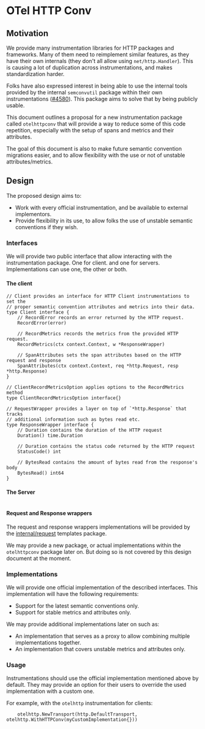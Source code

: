 # OTel HTTP Conv

## Motivation

We provide many instrumentation libraries for HTTP packages and frameworks.
Many of them need to reimplement similar features, as they have their own
internals (they don't all allow using `net/http.Handler`).
This is causing a lot of duplication across instrumentations, and makes
standardization harder.

Folks have also expressed interest in being able to use the internal tools
provided by the internal `semconvutil` package within their own
instrumentations ([#4580](https://github.com/open-telemetry/opentelemetry-go-contrib/issues/4580)).
This package aims to solve that by being publicly usable.

This document outlines a proposal for a new instrumentation package called
`otelhttpconv` that will provide a way to reduce some of this code repetition,
especially with the setup of spans and metrics and their attributes.

The goal of this document is also to make future semantic convention migrations
easier, and to allow flexibility with the use or not of unstable
attributes/metrics.

## Design

The proposed design aims to:

* Work with every official instrumentation, and be available to external implementors.
* Provide flexibility in its use, to allow folks the use of unstable semantic conventions if they wish.

### Interfaces

We will provide two public interface that allow interacting with the
instrumentation package.
One for client. and one for servers. Implementations can use one, the other or both.

#### The client

```golang
// Client provides an interface for HTTP Client instrumentations to set the
// proper semantic convention attributes and metrics into their data.
type Client interface {
	// RecordError records an error returned by the HTTP request.
	RecordError(error)

	// RecordMetrics records the metrics from the provided HTTP request.
	RecordMetrics(ctx context.Context, w *ResponseWrapper)

	// SpanAttributes sets the span attributes based on the HTTP request and response
	SpanAttributes(ctx context.Context, req *http.Request, resp *http.Response)
}

// ClientRecordMetricsOption applies options to the RecordMetrics method
type ClientRecordMetricsOption interface{}

// RequestWrapper provides a layer on top of `*http.Response` that tracks
// additional information such as bytes read etc.
type ResponseWrapper interface {
	// Duration contains the duration of the HTTP request
	Duration() time.Duration

	// Duration contains the status code returned by the HTTP request
	StatusCode() int

	// BytesRead contains the amount of bytes read from the response's body
	BytesRead() int64
}
```

#### The Server

```golang

```

#### Request and Response wrappers

The request and response wrappers implementations will be provided by the
[internal/request](https://pkg.go.dev/go.opentelemetry.io/contrib/instrumentation/net/http/otelhttp/internal/request)
templates package.

We may provide a new package, or actual implementations within the
`otelhttpconv` package later on. But doing so is not covered by this design
document at the moment.

### Implementations

We will provide one official implementation of the described interfaces.
This implementation will have the following requirements:

* Support for the latest semantic conventions only.
* Support for stable metrics and attributes only.


We may provide additional implementations later on such as:

* An implementation that serves as a proxy to allow combining multiple implementations together.
* An implementation that covers unstable metrics and attributes only.

### Usage

Instrumentations should use the official implementation mentioned above by
default.
They may provide an option for their users to override the used implementation
with a custom one.

For example, with the `otelhttp` instrumentation for clients:

```golang
	otelhttp.NewTransport(http.DefaultTransport, otelhttp.WithHTTPConv(myCustomImplementation{}))
```

